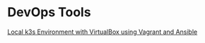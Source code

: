 # DevOps Tools

[Local k3s Environment with VirtualBox using Vagrant and Ansible](https://github.com/AlfredoPardo/devops/tree/master/k3s-1-node)

